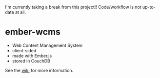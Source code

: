 I'm currently taking a break from this project!! Code/workflow is not up-to-date at all.

ember-wcms
==========

- Web Content Management System
- client-sided
- made with Ember.js
- stored in CouchDB

See the [wiki](https://github.com/dimitrisuls/ember-wcms/wiki) for more information.
